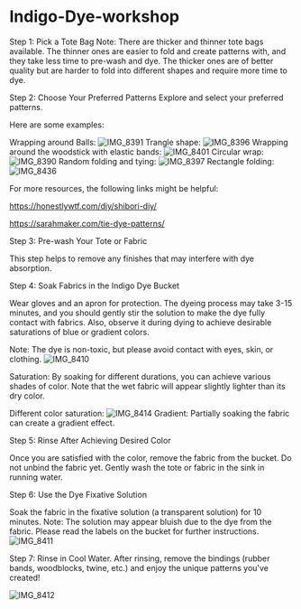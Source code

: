 # Indigo-Dye-workshop
Step 1: Pick a Tote Bag
Note: There are thicker and thinner tote bags available. The thinner ones are easier to fold and create patterns with, and they take less time to pre-wash and dye. The thicker ones are of better quality but are harder to fold into different shapes and require more time to dye.

Step 2: Choose Your Preferred Patterns
Explore and select your preferred patterns. 

Here are some examples:

Wrapping around Balls:
![IMG_8391](https://github.com/cguoo0/Indigo-Dye-workshop/assets/148395285/73d2dcfc-bc9b-4db3-aeb6-c87c2bde1673)
Trangle shape:
![IMG_8396](https://github.com/cguoo0/Indigo-Dye-workshop/assets/148395285/9b3c3db3-d297-40c1-a626-55ba75ef7063)
Wrapping around the woodstick with elastic bands:
![IMG_8401](https://github.com/cguoo0/Indigo-Dye-workshop/assets/148395285/f2a82969-68a6-4f48-9ddf-70b435e124e8)
Circular wrap:
![IMG_8390](https://github.com/cguoo0/Indigo-Dye-workshop/assets/148395285/06cd6a41-7650-4b9b-a9b8-fcfe0772278a)
Random folding and tying:
![IMG_8397](https://github.com/cguoo0/Indigo-Dye-workshop/assets/148395285/688334f0-eefa-4780-9a8a-320f87a9e2ae)
Rectangle folding:
![IMG_8436](https://github.com/cguoo0/Indigo-Dye-workshop/assets/148395285/055575eb-0559-4125-824f-a56276ae0849)

For more resources, the following links might be helpful:

https://honestlywtf.com/diy/shibori-diy/

https://sarahmaker.com/tie-dye-patterns/

Step 3: Pre-wash Your Tote or Fabric

This step helps to remove any finishes that may interfere with dye absorption.

Step 4: Soak Fabrics in the Indigo Dye Bucket

Wear gloves and an apron for protection. The dyeing process may take 3-15 minutes, and you should gently stir the solution to make the dye fully contact with fabrics. Also, observe it during dying to achieve desirable saturations of blue or gradient colors.

Note: The dye is non-toxic, but please avoid contact with eyes, skin, or clothing.
![IMG_8410](https://github.com/cguoo0/Indigo-Dye-workshop/assets/148395285/fe91fd71-012d-4283-8aa2-ac2d252577c2)

Saturation: By soaking for different durations, you can achieve various shades of color. Note that the wet fabric will appear slightly lighter than its dry color.

Different color saturation:
![IMG_8414](https://github.com/cguoo0/Indigo-Dye-workshop/assets/148395285/172d4e7f-e763-4cda-825b-5439debb5059)
Gradient: Partially soaking the fabric can create a gradient effect.

Step 5: Rinse After Achieving Desired Color

Once you are satisfied with the color, remove the fabric from the bucket. Do not unbind the fabric yet. Gently wash the tote or fabric in the sink in running water.

Step 6: Use the Dye Fixative Solution

Soak the fabric in the fixative solution (a transparent solution) for 10 minutes.
Note: The solution may appear bluish due to the dye from the fabric. Please read the labels on the bucket for further instructions.
![IMG_8411](https://github.com/cguoo0/Indigo-Dye-workshop/assets/148395285/474d949b-ba3e-44c7-9cda-772aac0630b2)

Step 7: Rinse in Cool Water. After rinsing, remove the bindings (rubber bands, woodblocks, twine, etc.) and enjoy the unique patterns you've created!

![IMG_8412](https://github.com/cguoo0/Indigo-Dye-workshop/assets/148395285/dbae91c1-d12a-42be-898e-0d79afd091f0)
